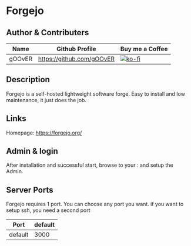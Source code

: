 # Forgejo

## Author & Contributers
| Name        | Github Profile  | Buy me a Coffee |
| ------------- |-------------|-------------|
|   gOOvER   | https://github.com/gOOvER | [![ko-fi](https://ko-fi.com/img/githubbutton_sm.svg)](https://ko-fi.com/B0B351D0Q) |

## Description
Forgejo is a self-hosted lightweight software forge.
Easy to install and low maintenance, it just does the job.

## Links
Homepage: https://forgejo.org/

## Admin & login
After installation and successful start, browse to your <ip>:<port> and setup the Admin.

## Server Ports

Forgejo requires 1 port. You can choose any port you want. if you want to setup ssh, you need a second port

| Port    | default       |
|---------|---------------|
| default |     3000      |
